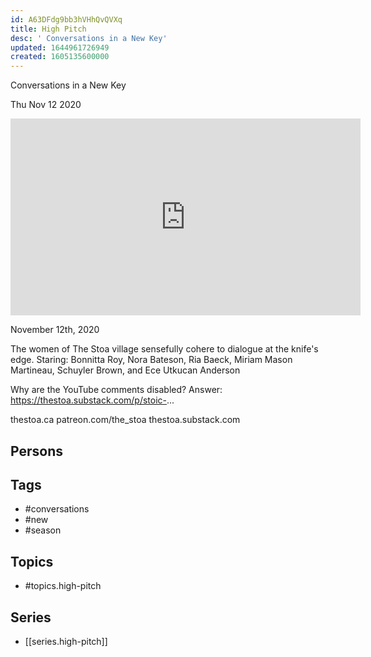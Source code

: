 ```yaml
---
id: A63DFdg9bb3hVHhQvQVXq
title: High Pitch
desc: ' Conversations in a New Key'
updated: 1644961726949
created: 1605135600000
---
```



 Conversations in a New Key

Thu Nov 12 2020

<iframe width="560" height="315" src="https://www.youtube.com/embed/uVI7xyYBDhY" title="High Pitch: Conversations in a New Key: Season 1 / Session 2" frameborder="0" allow="accelerometer; autoplay; clipboard-write; encrypted-media; gyroscope; picture-in-picture" allowfullscreen ></iframe>

November 12th, 2020

The women of The Stoa village sensefully cohere to dialogue at the knife's edge. Staring: Bonnitta Roy, Nora Bateson, Ria Baeck, Miriam Mason Martineau, Schuyler Brown, and Ece Utkucan Anderson

Why are the YouTube comments disabled? Answer: https://thestoa.substack.com/p/stoic-...

thestoa.ca
patreon.com/the_stoa
thestoa.substack.com

## Persons



## Tags

- #conversations
- #new
- #season

## Topics

- #topics.high-pitch

## Series

- [[series.high-pitch]]


